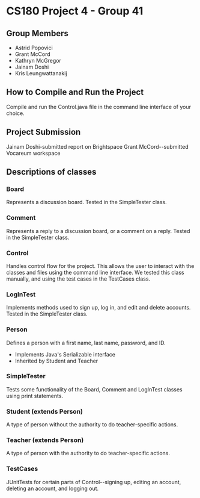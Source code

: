 # CS180 Project 4 - Group 41
## Group Members
- Astrid Popovici
- Grant McCord
- Kathryn McGregor
- Jainam Doshi
- Kris Leungwattanakij 

## How to Compile and Run the Project
Compile and run the Control.java file in the command line interface of your choice.

## Project Submission
Jainam Doshi-submitted report on Brightspace
Grant McCord--submitted Vocareum workspace

## Descriptions of classes
### Board
Represents a discussion board.  Tested in the SimpleTester class.

### Comment
Represents a reply to a discussion board, or a comment on a reply.  Tested in the SimpleTester class.

### Control
Handles control flow for the project.  This allows the user to interact with the classes and files using the command line interface.  We tested this class manually, and using the test cases in the TestCases class.

### LogInTest
Implements methods used to sign up, log in, and edit and delete accounts.  Tested in the SimpleTester class.

### Person
Defines a person with a first name, last name, password, and ID.
- Implements Java's Serializable interface
- Inherited by Student and Teacher


### SimpleTester
Tests some functionality of the Board, Comment and LogInTest classes using print statements.

### Student (extends Person)
A type of person without the authority to do teacher-specific actions.

### Teacher (extends Person)
A type of person with the authority to do teacher-specific actions.

### TestCases
JUnitTests for certain parts of Control--signing up, editing an account, deleting an account, and logging out.
